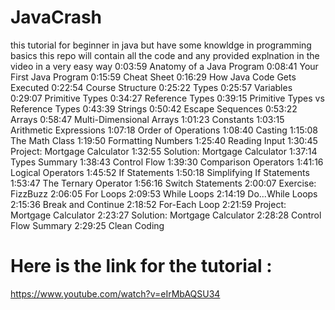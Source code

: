 # JavaCrash
this tutorial for beginner in java but have some knowldge in programming basics 
this repo will contain all the code and any provided explnation in the video in a very easy way 
0:03:59 Anatomy of a Java Program 
0:08:41 Your First Java Program 
0:15:59 Cheat Sheet 
0:16:29 How Java Code Gets Executed 
0:22:54 Course Structure
0:25:22 Types
0:25:57 Variables
0:29:07 Primitive Types
0:34:27 Reference Types
0:39:15 Primitive Types vs Reference Types 
0:43:39 Strings
0:50:42 Escape Sequences 
0:53:22 Arrays
0:58:47 Multi-Dimensional Arrays 
1:01:23 Constants
1:03:15 Arithmetic Expressions 
1:07:18 Order of Operations 
1:08:40 Casting
1:15:08 The Math Class 
1:19:50 Formatting Numbers 
1:25:40 Reading Input
1:30:45 Project: Mortgage Calculator 
1:32:55 Solution: Mortgage Calculator 
1:37:14 Types Summary
1:38:43 Control Flow 
1:39:30 Comparison Operators 
1:41:16 Logical Operators
1:45:52 If Statements
1:50:18 Simplifying If Statements 
1:53:47 The Ternary Operator
1:56:16 Switch Statements
2:00:07 Exercise: FizzBuzz
2:06:05 For Loops
2:09:53 While Loops
2:14:19 Do...While Loops
2:15:36 Break and Continue
2:18:52 For-Each Loop
2:21:59 Project: Mortgage Calculator 
2:23:27 Solution: Mortgage Calculator 
2:28:28 Control Flow Summary 
2:29:25 Clean Coding
# Here is the link for the tutorial :
https://www.youtube.com/watch?v=eIrMbAQSU34

